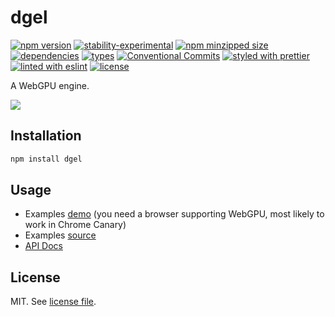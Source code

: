 # dgel

[![npm version](https://img.shields.io/npm/v/dgel)](https://www.npmjs.com/package/dgel)
[![stability-experimental](https://img.shields.io/badge/stability-experimental-orange.svg)](https://www.npmjs.com/package/dgel)
[![npm minzipped size](https://img.shields.io/bundlephobia/minzip/dgel)](https://www.npmjs.com/package/dgel)
[![dependencies](https://img.shields.io/david/dmnsgn/dgel)](https://github.com/dmnsgn/dgel/blob/main/package.json)
[![types](https://img.shields.io/npm/types/dgel)](https://github.com/microsoft/TypeScript)
[![Conventional Commits](https://img.shields.io/badge/Conventional%20Commits-1.0.0-fa6673.svg)](https://conventionalcommits.org)
[![styled with prettier](https://img.shields.io/badge/styled_with-Prettier-f8bc45.svg?logo=prettier)](https://github.com/prettier/prettier)
[![linted with eslint](https://img.shields.io/badge/linted_with-ES_Lint-4B32C3.svg?logo=eslint)](https://github.com/eslint/eslint)
[![license](https://img.shields.io/github/license/dmnsgn/dgel)](https://github.com/dmnsgn/dgel/blob/main/LICENSE.md)

A WebGPU engine.

![](screenshot.jpg)

## Installation

```bash
npm install dgel
```

## Usage

- Examples [demo](https://dmnsgn.github.io/dgel/) (you need a browser supporting WebGPU, most likely to work in Chrome Canary)
- Examples [source](examples/)
- [API Docs](https://dmnsgn.github.io/dgel/docs/)

## License

MIT. See [license file](https://github.com/dmnsgn/dgel/blob/main/LICENSE.md).
